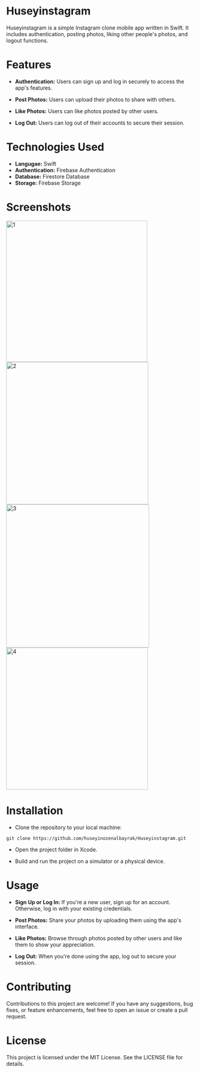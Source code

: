 # Huseyinstagram

Huseyinstagram is a simple Instagram clone mobile app written in Swift. It includes authentication, posting photos, liking other people's photos, and logout functions.


# Features
- **Authentication:** Users can sign up and log in securely to access the app's features.

- **Post Photos:** Users can upload their photos to share with others.

- **Like Photos:** Users can like photos posted by other users.

- **Log Out:** Users can log out of their accounts to secure their session.


# Technologies Used
- **Langugae:** Swift
- **Authentication:** Firebase Authentication
- **Database:** Firestore Database
- **Storage:** Firebase Storage


# Screenshots
<img width="376" alt="1" src="https://github.com/huseyinozenalbayrak/Huseyinstagram/assets/135959878/74cfaa11-18b4-4c20-a78e-c5d7ea4268a6">
<img width="379" alt="2" src="https://github.com/huseyinozenalbayrak/Huseyinstagram/assets/135959878/145af7aa-95a5-441e-9ce4-9be5c6775da6">
<img width="381" alt="3" src="https://github.com/huseyinozenalbayrak/Huseyinstagram/assets/135959878/c22c850a-a19b-4d73-9ea1-fcb6dfa28132">
<img width="378" alt="4" src="https://github.com/huseyinozenalbayrak/Huseyinstagram/assets/135959878/630ce8bd-8250-4ff9-a56c-395627f60ae5">


# Installation
- Clone the repository to your local machine:
```
git clone https://github.com/huseyinozenalbayrak/Huseyinstagram.git
```
- Open the project folder in Xcode.

- Build and run the project on a simulator or a physical device.


# Usage
- **Sign Up or Log In:** If you're a new user, sign up for an account. Otherwise, log in with your existing credentials.

- **Post Photos:** Share your photos by uploading them using the app's interface.

- **Like Photos:** Browse through photos posted by other users and like them to show your appreciation.

- **Log Out:** When you're done using the app, log out to secure your session.


# Contributing
Contributions to this project are welcome! If you have any suggestions, bug fixes, or feature enhancements, feel free to open an issue or create a pull request.


# License
This project is licensed under the MIT License. See the LICENSE file for details.
